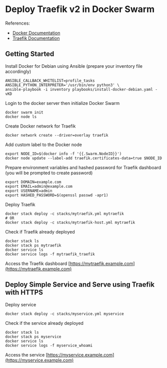 # Deploy Traefik v2 in Docker Swarm

References:
* [Docker Documentation](https://docs.docker.com)
* [Traefik Documentation](https://doc.traefik.io)

## Getting Started

Install Docker for Debian using Ansible (prepare your inventory file accordingly)

```
ANSIBLE_CALLBACK_WHITELIST=profile_tasks ANSIBLE_PYTHON_INTERPRETER='/usr/bin/env python3' \
ansible-playbook -i inventory playbooks/install-docker-debian.yaml -vKD
```

Login to the docker server then initialize Docker Swarm

```
docker swarm init
docker node ls
```

Create Docker network for Traefik

```
docker network create --driver=overlay traefik
```

Add custom label to the Docker node

```
export NODE_ID=$(docker info -f '{{.Swarm.NodeID}}')
docker node update --label-add traefik.certificates-data=true $NODE_ID
```

Prepare environment variables and hashed password for Traefik dashboard (you will be prompted to create password)

```
export DOMAIN=example.com
export EMAIL=admin@example.com
export USERNAME=admin
export HASHED_PASSWORD=$(openssl passwd -apr1)
```

Deploy Traefik

```
docker stack deploy -c stacks/mytraefik.yml mytraefik
# OR
docker stack deploy -c stacks/mytraefik-host.yml mytraefik
```

Check if Traefik already deployed

```
docker stack ls
docker stack ps mytraefik
docker service ls
docker service logs -f mytraefik_traefik
```

Access the Traefik dashboard [https://mytraefik.example.com](https://mytraefik.example.com)

## Deploy Simple Service and Serve using Traefik with HTTPS

Deploy service

```
docker stack deploy -c stacks/myservice.yml myservice
```

Check if the service already deployed

```
docker stack ls
docker stack ps myservice
docker service ls
docker service logs -f myservice_whoami
```

Access the service [https://myservice.example.com](https://myservice.example.com)
